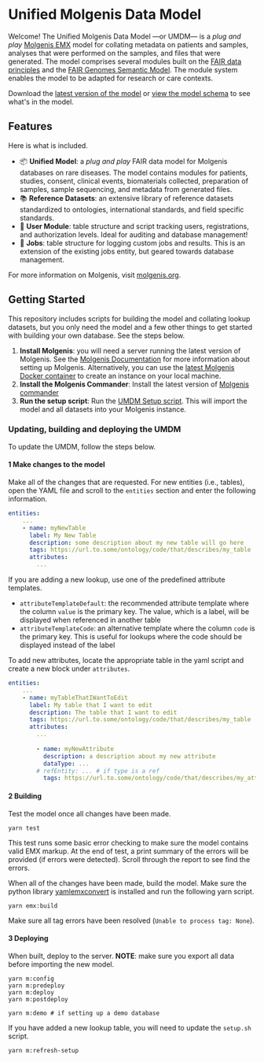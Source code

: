 # Unified Molgenis Data Model

Welcome! The Unified Molgenis Data Model &mdash;or UMDM&mdash; is a *plug and play* [Molgenis EMX](https://molgenis.gitbook.io/molgenis/data-management/guide-emx) model for collating metadata on patients and samples, analyses that were performed on the samples, and files that were generated. The model comprises several modules built on the [FAIR data principles](https://www.go-fair.org/fair-principles/) and the [FAIR Genomes Semantic Model](https://github.com/fairgenomes/fairgenomes-semantic-model). The module system enables the model to be adapted for research or care contexts.

Download the [latest version of the model](https://github.com/molgenis/rd-datamodel/blob/main/dist/umdm-emx1/umdm.xlsx) or [view the model schema](https://github.com/molgenis/rd-datamodel/blob/main/dist/umdm_schema.md) to see what's in the model.

## Features

Here is what is included.

- :package: **Unified Model**: a *plug and play* FAIR data model for Molgenis databases on rare diseases. The model contains modules for patients, studies, consent, clinical events, biomaterials collected, preparation of samples, sample sequencing, and metadata from generated files.
- :books: **Reference Datasets**: an extensive library of reference datasets standardized to ontologies, international standards, and field specific standards.
- :busts_in_silhouette: **User Module**: table structure and script tracking users, registrations, and authorization levels. Ideal for auditing and database management!
- :wrench: **Jobs**: table structure for logging custom jobs and results. This is an extension of the existing jobs entity, but geared towards database management.

For more information on Molgenis, visit [molgenis.org](https://www.molgenis.org/).

## Getting Started

This repository includes scripts for building the model and collating lookup datasets, but you only need the model and a few other things to get started with building your own database. See the steps below.

1. **Install Molgenis**: you will need a server running the latest version of Molgenis. See the [Molgenis Documentation](https://molgenis.gitbook.io/molgenis/) for more information about setting up Molgenis. Alternatively, you can use the [latest Molgenis Docker container](https://github.com/molgenis/docker) to create an instance on your local machine.
2. **Install the Molgenis Commander**: Install the latest version of [Molgenis commander](https://github.com/molgenis/molgenis-tools-commander)
3. **Run the setup script**: Run the [UMDM Setup script](https://github.com/molgenis/rd-datamodel/blob/main/emx/dist/umdm-emx1/umdm_setup.sh). This will import the model and all datasets into your Molgenis instance.

### Updating, building and deploying the UMDM

To update the UMDM, follow the steps below.

#### 1 Make changes to the model

Make all of the changes that are requested. For new entities (i.e., tables), open the YAML file and scroll to the `entities` section and enter the following information.

```yaml
entities:
    ...
    - name: myNewTable
      label: My New Table
      description: some description about my new table will go here
      tags: https://url.to.some/ontology/code/that/describes/my_table
      attributes:
        ...
```

If you are adding a new lookup, use one of the predefined attribute templates.

- `attributeTemplateDefault`: the recommended attribute template where the column `value` is the primary key. The value, which is a label, will be displayed when referenced in another table
- `attributeTemplateCode`: an alternative template where the column `code` is the primary key. This is useful for lookups where the code should be displayed instead of the label

To add new attributes, locate the appropriate table in the yaml script and create a new block under `attributes`.

```yaml
entities:
    ...
    - name: myTableThatIWantToEdit
      label: My table that I want to edit
      description: The table that I want to edit
      tags: https://url.to.some/ontology/code/that/describes/my_table
      attributes:
        ...
        
        - name: myNewAttribute
          description: a description about my new attribute
          dataType: ...
        # refEntity: ... # if type is a ref
          tags: https://url.to.some/ontology/code/that/describes/my_attribute
```

#### 2 Building

Test the model once all changes have been made.

```shell
yarn test
```

This test runs some basic error checking to make sure the model contains valid EMX markup. At the end of test, a print summary of the errors will be provided (if errors were detected). Scroll through the report to see find the errors.

When all of the changes have been made, build the model. Make sure the python library [yamlemxconvert](https://pypi.org/project/yamlemxconvert/) is installed and run the following yarn script.

```shell
yarn emx:build
```

Make sure all tag errors have been resolved (`Unable to process tag: None`).

#### 3 Deploying

When built, deploy to the server. **NOTE**: make sure you export all data before importing the new model.

```shell
yarn m:config
yarn m:predeploy
yarn m:deploy
yarn m:postdeploy

yarn m:demo # if setting up a demo database
```

If you have added a new lookup table, you will need to update the `setup.sh` script.

```shell
yarn m:refresh-setup
```
